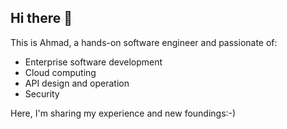 ## Hi there 👋
This is Ahmad, a hands-on software engineer and passionate of:
- Enterprise software development
- Cloud computing
- API design and operation
- Security

Here, I'm sharing my experience and new foundings:-)


<!--
**ahmadsedi/ahmadsedi** is a ✨ _special_ ✨ repository because its `README.md` (this file) appears on your GitHub profile.

Here are some ideas to get you started:

- 🔭 I’m currently working on ...
- 🌱 I’m currently learning ...
- 👯 I’m looking to collaborate on ...
- 🤔 I’m looking for help with ...
- 💬 Ask me about ...
- 📫 How to reach me: ...
- 😄 Pronouns: ...
- ⚡ Fun fact: ...
-->
